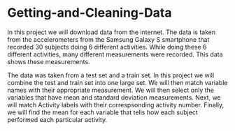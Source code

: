 # Getting-and-Cleaning-Data  
In this project we will download data from the internet. The data is taken from the accelerometers from the Samsung Galaxy S smartphone that recorded 30 subjects doing 6 different activities. While doing these 6 different activities, many different measurements were recorded. This data shows these measurements.

The data was taken from a test set and a train set. In this project we will combine the test and train set into one large set. We will then match variable names with their appropriate measurement. We will then select only the variables that have mean and standard deviation measurements. Next, we will match Activity labels with their correspsonding activity number. Finally, we will find the mean for each variable that tells how each subject performed each particular activity.